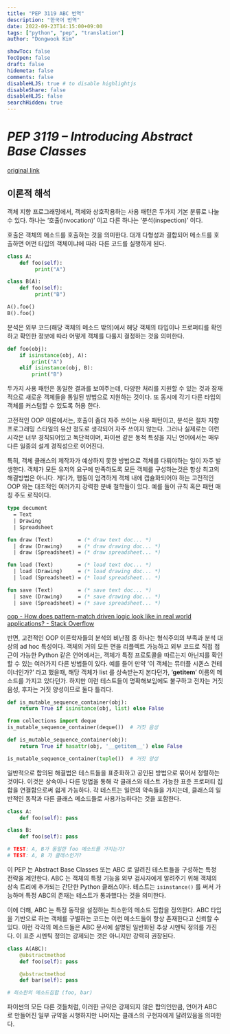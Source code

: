 ```yaml
---
title: "PEP 3119 ABC 번역"
description: "한국어 번역"
date: 2022-09-23T14:15:00+09:00
tags: ["python", "pep", "translation"]
author: "Dongwook Kim"

showToc: false
TocOpen: false
draft: false
hidemeta: false
comments: false
disableHLJS: true # to disable highlightjs
disableShare: false
disableHLJS: false
searchHidden: true
---
```

# *PEP 3119 – Introducing Abstract Base Classes*
[original link](https://peps.python.org/pep-3119/)

## 이론적 해석
객체 지향 프로그래밍에서, 객체와 상호작용하는 사용 패턴은 두가지 기본 분류로 나눌 수 있다. 하나는 ‘호출(invocation)’ 이고 다른 하나는 ‘분석(inspection)’ 이다.

호출은 객체의 메소드를 호출하는 것을 의미한다. 대개 다형성과 결합되어 메소드를 호출하면 어떤 타입의 객체이냐에 따라 다른 코드를 실행하게 된다.

```python
class A:
    def foo(self):
         print("A")

class B(A):
    def foo(self):
         print("B")

A().foo()
B().foo()
```

분석은 외부 코드(해당 객체의 메소드 밖의)에서 해당 객체의 타입이나 프로퍼티를 확인하고 확인한 정보에 따라 어떻게 객체를 다룰지 결정하는 
것을 의미한다.

```python
def foo(obj):
    if isinstance(obj, A):
        print("A")
    elif isinstance(obj, B):
        print("B")
```

두가지 사용 패턴은 동일한 결과를 보여주는데, 다양한 처리를 지원할 수 있는 것과 잠재적으로 새로운 객체들을 통일된 방법으로 지원하는 것이다. 또 동시에 각기 다른 타입의 객체를 커스텀할 수 있도록 허용 한다.

고전적인 OOP 이론에서는, 호출이 좀더 자주 쓰이는 사용 패턴이고, 분석은 절차 지향 프로그래밍 스타일의 유산 정도로 생각되어 자주 쓰이지 않는다. 그러나 실제로는 이런 시각은 너무 경직되어있고 독단적이며, 파이썬 같은 동적 특성을 지닌 언어에서는 매우 다른 일종의 설계 경직성으로 이어진다.

특히, 객체 클래스의 제작자가 예상하지 못한 방법으로 객체를 다뤄야하는 일이 자주 발생한다. 객체가 모든 유저의 요구에 만족하도록 모든 객체를 구성하는것은 항상 최고의 해결방법은 아니다. 게다가, 행동이 엄격하게 객체 내에 캡슐화되어야 하는 고전적인 OOP 와는 대조적인 여러가지 강력한 분배 철학들이 있다. 예를 들어 규칙 혹은 패턴 매칭 주도 로직이다.

```ocaml
type document
  = Text
  | Drawing
  | Spreadsheet

fun draw (Text)        = (* draw text doc... *)
  | draw (Drawing)     = (* draw drawing doc... *)
  | draw (Spreadsheet) = (* draw spreadsheet... *)

fun load (Text)        = (* load text doc... *)
  | load (Drawing)     = (* load drawing doc... *)
  | load (Spreadsheet) = (* load spreadsheet... *)

fun save (Text)        = (* save text doc... *)
  | save (Drawing)     = (* save drawing doc... *)
  | save (Spreadsheet) = (* save spreadsheet... *)
```
[oop - How does pattern-match driven logic look like in real world applications? - Stack Overflow](https://stackoverflow.com/questions/30937538/how-does-pattern-match-driven-logic-look-like-in-real-world-applications)

반면, 고전적인 OOP 이론학자들의 분석의 비난점 중 하나는 형식주의의 부족과 분석 대상의 ad hoc 특성이다. 객체의 거의 모든 면을 리플렉트 가능하고 외부 코드로 직접 접근이 가능한 Python 같은 언어에서는, 객체가 특정 프로토콜을 따르는지 아닌지를 확인할 수 있는 여러가지 다른 방법들이 있다. 예를 들어 만약 ‘이 객체는 뮤터플 시퀸스 컨테이너인가?’ 라고 했을때, 해당 객체가 list 를 상속받는지 본다던가, ‘__getitem__’ 이름의 메소드를 가지고 있다던가. 하지만 이런 테스트들이 명확해보임에도 불구하고 전자는 거짓 음성, 후자는 거짓 양성이므로 둘다 틀리다.

```python
def is_mutable_sequence_container(obj):
    return True if isinstance(obj, list) else False

from collections import deque
is_mutable_sequence_container(deque())  # 거짓 음성
```
```python
def is_mutable_sequence_container(obj):
    return True if hasattr(obj, '__getitem__') else False

is_mutable_sequence_container(tuple())  # 거짓 양성
```

일반적으로 합의된 해결법은 테스트들을 표준화하고 공인된 방법으로 묶어서 정렬하는 것이다. 이것은 상속이나 다른 방법을 통해 각 클래스와 테스트 가능한 표준 프로퍼티 집합을 연결함으로써 쉽게 가능하다. 각 테스트는 일련의 약속들을 가지는데, 클래스의 일반적인 동작과 다른 클래스 메소드들로 사용가능하다는 것을 포함한다.
```python
class A:
    def foo(self): pass

class B:
    def foo(self): pass

# TEST: A, B가 동일한 foo 메소드를 가지는가?
# TEST: A, B 가 클래스인가?
```

이 PEP 는 Abstract Base Classes 또는 ABC 로 알려진 테스트들을 구성하는 특정 전략을 제안한다. ABC 는 객체의 특정 기능을 외부 검사자에게 알려주기 위해 객체의 상속 트리에 추가되는 간단한 Python 클래스이다. 테스트는 `isinstance()` 를 써서 가능하며 특정 ABC의 존재는 테스트가 통과했다는 것을 의미한다.

이에 더해, ABC 는 특정 동작을 설정하는 최소한의 메소드 집합을 정의한다. ABC 타입을 기반으로 하는 객체를 구별하는 코드는 이런 메소드들이 항상 존재한다고 신뢰할 수 있다. 이런 각각의 메소드들은 ABC 문서에 설명된 일반화된 추상 시멘틱 정의를 가진다. 이 표준 시멘틱 정의는 강제되는 것은 아니지만 강력히 권장된다.
```python
class A(ABC):
    @abstractmethod
    def foo(self): pass

    @abstractmethod
    def bar(self): pass

# 최소한의 메소드집합 (foo, bar)
```

파이썬의 모든 다른 것들처럼, 이러한 규약은 강제되지 않은 합의인만큼, 언어가 ABC 로 만들어진 일부 규약을 시행하지만 나머지는 클래스의 구현자에게 달려있음을 의미한다.
